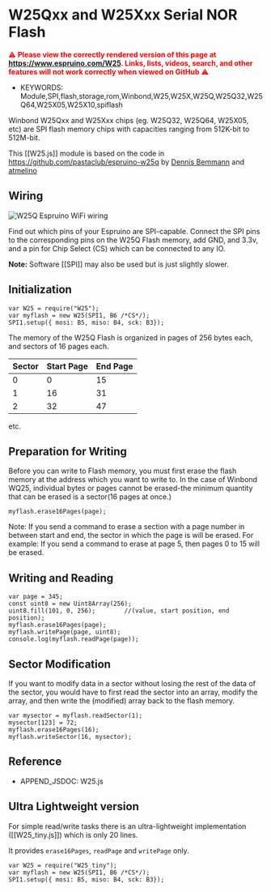 <!--- Copyright (c) 2015 Dennis Bemmann. See the file LICENSE for copying permission. -->
W25Qxx and W25Xxx Serial NOR Flash
========================

<span style="color:red">:warning: **Please view the correctly rendered version of this page at https://www.espruino.com/W25. Links, lists, videos, search, and other features will not work correctly when viewed on GitHub** :warning:</span>

* KEYWORDS: Module,SPI,flash,storage,rom,Winbond,W25,W25X,W25Q,W25Q32,W25Q64,W25X05,W25X10,spiflash

Winbond W25Qxx and W25Xxx chips (eg. W25Q32, W25Q64, W25X05, etc) are SPI flash memory chips with capacities ranging from 512K-bit to 512M-bit.

This [[W25.js]] module is based on the code in https://github.com/pastaclub/espruino-w25q by [Dennis Bemmann](https://github.com/pastaclub) and [atmelino](https://github.com/atmelino)


Wiring
------

![W25Q Espruino WiFi wiring](W25.jpeg)

Find out which pins of your Espruino are SPI-capable. Connect the SPI pins to the corresponding pins on the W25Q Flash memory, add GND, and 3.3v, and a pin for Chip Select (CS) which can be connected to any IO.

**Note:** Software [[SPI]] may also be used but is just slightly slower.


Initialization
----------
```
var W25 = require("W25");
var myflash = new W25(SPI1, B6 /*CS*/);
SPI1.setup({ mosi: B5, miso: B4, sck: B3});
```

The memory of the W25Q Flash is organized in pages of 256 bytes each, and sectors of 16 pages each.

| Sector | Start Page | End Page |
|---------|--------|---------|
|0 |0 |15|
|1 |16 |31|
|2 |32 |47|

etc.


Preparation for Writing
-----------------------
Before you can write to Flash memory, you must first erase the flash memory at the address which you want to write to. In the case of Winbond WQ25, individual bytes or pages cannot be erased-the minimum quantity that can be erased is a sector(16 pages at once.)

```
myflash.erase16Pages(page);
```

Note: If you send a command to erase a section with a page number in between start and end, the sector in which the page is will be erased.
For example:
If you send a command to erase at page 5, then pages 0 to 15 will be erased.


Writing and Reading
-------------------

```
var page = 345;
const uint8 = new Uint8Array(256);
uint8.fill(101, 0, 256);        //(value, start position, end position);
myflash.erase16Pages(page);
myflash.writePage(page, uint8);
console.log(myflash.readPage(page));
```


Sector Modification
-------------------

If you want to modify data in a sector without losing the rest of the data of the sector, you would have to first read the sector into an array, modify the array, and then write the (modified) array back to the flash memory.

```
var mysector = myflash.readSector(1);
mysector[123] = 72;
myflash.erase16Pages(16);
myflash.writeSector(16, mysector);
```

Reference
---------

* APPEND_JSDOC: W25.js



Ultra Lightweight version
-------------------------

For simple read/write tasks there is an ultra-lightweight implementation ([[W25_tiny.js]]) which is only 20 lines.

It provides `erase16Pages`, `readPage` and `writePage` only.

```
var W25 = require("W25_tiny");
var myflash = new W25(SPI1, B6 /*CS*/);
SPI1.setup({ mosi: B5, miso: B4, sck: B3});
```